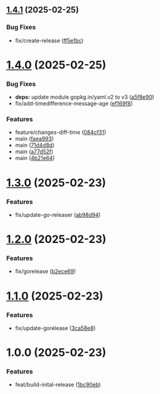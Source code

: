 ## [1.4.1](https://github.com/stuttgart-things/homerun-chaos-catcher/compare/v1.4.0...v1.4.1) (2025-02-25)


### Bug Fixes

* fix/create-release ([ff5e1bc](https://github.com/stuttgart-things/homerun-chaos-catcher/commit/ff5e1bc4850b56ee88fa3f81f04264bfd349637a))

# [1.4.0](https://github.com/stuttgart-things/homerun-chaos-catcher/compare/v1.3.0...v1.4.0) (2025-02-25)


### Bug Fixes

* **deps:** update module gopkg.in/yaml.v2 to v3 ([a5f8e90](https://github.com/stuttgart-things/homerun-chaos-catcher/commit/a5f8e907f856fb852c8ad745739d4f6148dc5e21))
* fix/add-timedifference-message-age ([ef169f8](https://github.com/stuttgart-things/homerun-chaos-catcher/commit/ef169f86dfc9d7d1fe519b591f089ab5c0dadfb7))


### Features

* feature/changes-diff-time ([084cf31](https://github.com/stuttgart-things/homerun-chaos-catcher/commit/084cf31eafb64e23e7d9bdd357f94f7a7538dcc5))
* main ([faea993](https://github.com/stuttgart-things/homerun-chaos-catcher/commit/faea993be5beb94a9dd098577408774450eef090))
* main ([71d4d8d](https://github.com/stuttgart-things/homerun-chaos-catcher/commit/71d4d8d2c53a6650e2331a379265048e1f489564))
* main ([a77d52f](https://github.com/stuttgart-things/homerun-chaos-catcher/commit/a77d52f209b0ad886a8f81bdbd8061fb0e454111))
* main ([4b21e64](https://github.com/stuttgart-things/homerun-chaos-catcher/commit/4b21e648b9a0f0a3dde2c4ee13d8dd04c46b9e6f))

# [1.3.0](https://github.com/stuttgart-things/homerun-chaos-catcher/compare/v1.2.0...v1.3.0) (2025-02-23)


### Features

* fix/update-go-releaser ([ab98d94](https://github.com/stuttgart-things/homerun-chaos-catcher/commit/ab98d942ee4e8d5f2b70208325ae55144504e807))

# [1.2.0](https://github.com/stuttgart-things/homerun-chaos-catcher/compare/v1.1.0...v1.2.0) (2025-02-23)


### Features

* fix/gorelease ([b2ece69](https://github.com/stuttgart-things/homerun-chaos-catcher/commit/b2ece69706d06f725624a5ea8c39402db3994569))

# [1.1.0](https://github.com/stuttgart-things/homerun-chaos-catcher/compare/v1.0.0...v1.1.0) (2025-02-23)


### Features

* fix/update-gorelease ([3ca58e8](https://github.com/stuttgart-things/homerun-chaos-catcher/commit/3ca58e864af1421e7de54a4a5e43dbf4bff57755))

# 1.0.0 (2025-02-23)


### Features

* feat/build-inital-release ([1bc90eb](https://github.com/stuttgart-things/homerun-chaos-catcher/commit/1bc90ebfef6173352599c7bcc207ee47ef75b2be))
